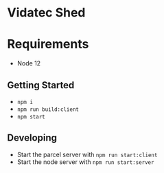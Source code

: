 # Vidatec Shed

# Requirements

- Node 12

## Getting Started

- `npm i`
- `npm run build:client`
- `npm start`

## Developing

- Start the parcel server with `npm run start:client`
- Start the node server with `npm run start:server`
